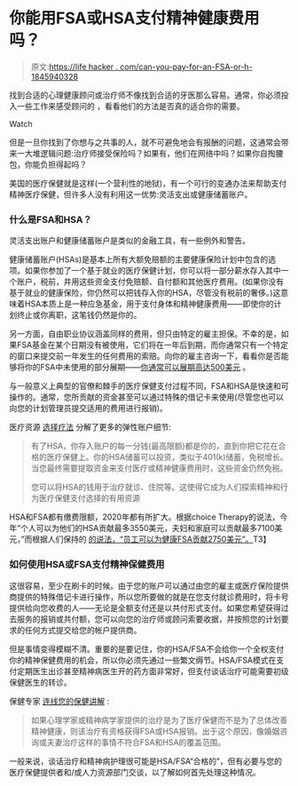 # 你能用FSA或HSA支付精神健康费用吗？

> 原文:[https://life hacker . com/can-you-pay-for-an-FSA-or-h-1845940328](https://lifehacker.com/can-you-pay-for-mental-health-expenses-with-an-fsa-or-h-1845940328)

找到合适的心理健康顾问或治疗师不像找到合适的牙医那么容易。通常，你必须投入一些工作来感受顾问的 ，看看他们的方法是否真的适合你的需要。

Watch

但是一旦你找到了你想与之共事的人，就不可避免地会有报酬的问题，这通常会带来一大堆逻辑问题:治疗师接受保险吗？如果有，他们在网络中吗？如果你自掏腰包，你能负担得起吗？

美国的医疗保健就是这样(一个营利性的地狱)，有一个可行的变通办法来帮助支付精神医疗保健，但许多人没有利用这一优势:灵活支出或健康储蓄账户。

### 什么是FSA和HSA？

灵活支出账户和健康储蓄账户是类似的金融工具，有一些例外和警告。

健康储蓄账户(HSAs)是基本上所有大额免赔额的主要健康保险计划中包含的选项。如果你参加了一个基于就业的医疗保健计划，你可以将一部分薪水存入其中一个账户，税前，并用这些资金支付免赔额、自付额和其他医疗费用。(如果你没有基于就业的健康保险，你仍然可以把钱存入你的HSA，尽管没有税前的奢侈。)这意味着HSA本质上是一种应急基金，用于支付身体和精神健康费用——即使你的计划终止或你离职，这笔钱仍然是你的。

另一方面，自由职业协议涵盖同样的费用，但只由特定的雇主担保。不幸的是，如果FSA基金在某个日期没有被使用，它们将在一年后到期，而你通常只有一个特定的窗口来提交前一年发生的任何费用的索赔。向你的雇主咨询一下，看看你是否能够将你的FSA中未使用的部分展期——[你通常可以展期高达500美元](https://twocents.lifehacker.com/how-to-spend-your-extra-fsa-money-1821055768) 。

与一般意义上典型的官僚和棘手的医疗保健支付过程不同，FSA和HSA是快速和可操作的。通常，您所贡献的资金甚至可以通过特殊的借记卡来使用(尽管您也可以向您的计划管理员提交适用的费用进行报销)。

医疗资源 [选择疗法](https://www.choosingtherapy.com/hsa-therapy-mental-health/) 分解了更多的弹性账户细节:

> 有了HSA，你存入账户的每一分钱(最高限额)都是你的，直到你把它花在合格的医疗保健上。你的HSA储蓄可以投资，类似于401(k)储蓄，免税增长。当您最终需要提取资金来支付医疗或精神健康费用时，这些资金仍然免税。
> 
> 您可以将HSA的钱用于治疗就诊、住院等。这使得它成为人们探索精神和行为医疗保健支付选择的有用资源

HSA和FSA都有缴费限额，2020年都有所扩大。根据choice Therapy的说法，今年“个人可以为他们的HSA贡献最多3550美元，夫妇和家庭可以贡献最多7100美元，”而根据人们保持的 [的说法，“员工可以为健康FSA贡献2750美元”。](https://www.peoplekeep.com/blog/2020-fsa-limits#:~:text=For%202020%2C%20employees%20can%20contribute,health%20savings%20accounts%20(HSAs).)T3】

### 如何使用HSA或FSA支付精神保健费用

这很容易，至少在刷卡的时候。由于您的账户可以通过由您的雇主或医疗保险提供商提供的特殊借记卡进行操作，所以您所要做的就是在您支付就诊费用时，将卡号提供给向您收费的人——无论是全额支付还是以共付形式支付。如果您希望获得过去服务的报销或共付额，您可以向您的治疗师或顾问索要收据，并按照您的计划要求的任何方式提交给您的帐户提供商。

但是事情变得模糊不清。重要的是要记住，你的HSA/FSA不会给你一个全权支付你的精神保健费用的机会，所以你必须先通过一些繁文缛节。HSA/FSA模式在支付定期医生出诊甚至精神病医生开的药方面非常好，但支付谈话治疗可能需要初级保健医生的转诊。

保健专家 [连线您的保健讲解](https://www.connectyourcare.com/blog/can-i-pay-for-mental-health-care-using-my-fsa-or-hsa/) :

> 如果心理学家或精神病学家提供的治疗是为了医疗保健而不是为了总体改善精神健康，则该治疗有资格获得FSA或HSA报销。出于这个原因，像婚姻咨询或夫妻治疗这样的事情不符合FSA和HSA的覆盖范围。

一般来说，谈话治疗和精神病护理很可能是HSA/FSA“合格的”，但有必要与您的医疗保健提供者和/或人力资源部门交谈，以了解如何首先处理这种情况。